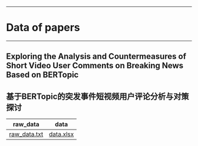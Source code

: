 ***
# Data of papers


***
## Exploring the Analysis and Countermeasures of Short Video User Comments on Breaking News Based on BERTopic
## 基于BERTopic的突发事件短视频用户评论分析与对策探讨

| raw_data                                                                                                    | data                                                                                                  |
|-------------------------------------------------------------------------------------------------------------|-------------------------------------------------------------------------------------------------------|
| [raw_data.txt](A%20study%20of%20public%20sentiment%20in%20short%20videos%20of%20emergencies%2Fraw_data.txt) | [data.xlsx](A%20study%20of%20public%20sentiment%20in%20short%20videos%20of%20emergencies%2Fdata.xlsx) |

